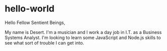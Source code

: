 # hello-world

Hello Fellow Sentient Beings,

My name is Desert.  I'm a musician and I work a day job in I.T. as a Business Systems Analyst.
I'm looking to learn some JavaScript and Node.js skills to see what sort of trouble I can get into.

